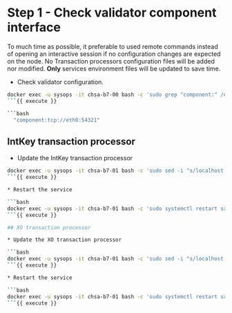 # Step 1 - Check validator component interface

To much time as possible, it preferable to used remote commands instead of opening an interactive session if no configuration changes are expected on the node.
No Transaction processors configuration files will be added nor modified.
**Only** services environment files will be updated to save time. 


* Check validator configuration.

```bash
docker exec -u sysops -it chsa-b7-00 bash -c 'sudo grep "component:" /etc/sawtooth/validator.toml'
```{{ execute }}

```bash
  "component:tcp://eth0:54321"
```

## IntKey transaction processor

* Update the IntKey transaction processor

```bash
docker exec -u sysops -it chsa-b7-01 bash -c 'sudo sed -i "s/localhost:4004/chsa-b7-00:54321/g" /etc/default/sawtooth-intkey-tp-python'
```{{ execute }}

* Restart the service

```bash
docker exec -u sysops -it chsa-b7-01 bash -c 'sudo systemctl restart sawtooth-intkey-tp-python'
```{{ execute }}

## XO transaction processor

* Update the XO transaction processor

```bash
docker exec -u sysops -it chsa-b7-01 bash -c 'sudo sed -i "s/localhost:4004/chsa-b7-00:54321/g" /etc/default/sawtooth-xo-tp-python'
```{{ execute }}

* Restart the service

```bash
docker exec -u sysops -it chsa-b7-01 bash -c 'sudo systemctl restart sawtooth-xo-tp-python'
```{{ execute }}

